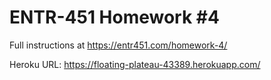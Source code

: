 # ENTR-451 Homework #4

Full instructions at https://entr451.com/homework-4/

Heroku URL: https://floating-plateau-43389.herokuapp.com/
